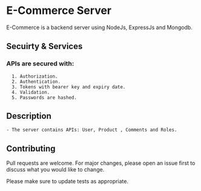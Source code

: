 # E-Commerce Server
    
   E-Commerce is a backend server using NodeJs, ExpressJs and Mongodb.

## Secuirty & Services

  ### APIs are secured with:
      1. Authorization.
      2. Authentication.
      3. Tokens with bearer key and expiry date.
      4. Validation.
      5. Passwords are hashed.

## Description
    - The server contains APIs: User, Product , Comments and Roles.
     
## Contributing

Pull requests are welcome. For major changes, please open an issue first
to discuss what you would like to change.

Please make sure to update tests as appropriate.
